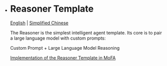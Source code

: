- # Reasoner Template

  [English](reasoner_template_patterns.md) | [Simplified Chinese](reasoner_template_cn.md)

  The Reasoner is the simplest intelligent agent template. Its core is to pair a large language model with custom prompts:

  Custom Prompt + Large Language Model Reasoning

  [Implementation of the Reasoner Template in MoFA](../../mofa/agent_templates/reasoner/README.md)